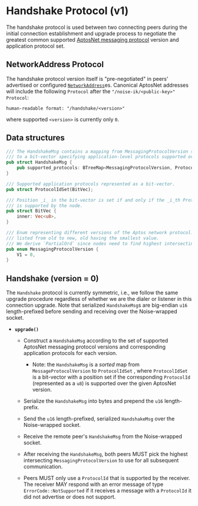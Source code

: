 # Handshake Protocol (v1)

The handshake protocol is used between two connecting peers during the initial connection establishment and upgrade process to negotiate the greatest common supported [AptosNet messaging protocol](messaging-v1.md) version and application protocol set.

## NetworkAddress Protocol

The handshake protocol version itself is "pre-negotiated" in peers' advertised or configured [`NetworkAddress`](network-address.md)es. Canonical AptosNet addresses will include the following `Protocol` after the `"/noise-ik/<public-key>"` `Protocol`:

```
human-readable format: "/handshake/<version>"
```

where supported `<version>` is currently only `0`.

## Data structures

```rust
/// The HandshakeMsg contains a mapping from MessagingProtocolVersion suppported by the node
/// to a bit-vector specifying application-level protocols supported over that version.
pub struct HandshakeMsg {
    pub supported_protocols: BTreeMap<MessagingProtocolVersion, ProtocolIdSet>,
}

/// Supported application protocols represented as a bit-vector.
pub struct ProtocolIdSet(BitVec);

/// Position _i_ in the bit-vector is set if and only if the _i_th ProtocolId variant
/// is supported by the node.
pub struct BitVec {
    inner: Vec<u8>,
}

/// Enum representing different versions of the Aptos network protocol. These should be
/// listed from old to new, old having the smallest value.
/// We derive `PartialOrd` since nodes need to find highest intersecting protocol version.
pub enum MessagingProtocolVersion {
    V1 = 0,
}
```

## Handshake (version = 0)

The `Handshake` protocol is currently symmetric, i.e., we follow the same upgrade procedure regardless of whether we are the dialer or listener in this connection upgrade. Note that serialized `HandshakeMsg`s are big-endian `u16` length-prefixed before sending and receiving over the Noise-wrapped socket.

* **`upgrade()`**

  * Construct a `HandshakeMsg` according to the set of supported AptosNet messaging protocol versions and corresponding application protocols for each version.

    * Note: the `HandshakeMsg` is a _sorted_ map from `MessageProtocolVersion` to `ProtocolIdSet` , where `ProtocolIdSet` is a bit-vector with a position set if the corresponding `ProtocolId` (represented as a `u8`) is supported over the given AptosNet version.

  * Serialize the `HandshakeMsg` into bytes and prepend the `u16` length-prefix.
  * Send the `u16` length-prefixed, serialized `HandshakeMsg` over the Noise-wrapped socket.
  * Receive the remote peer's `HandshakeMsg` from the Noise-wrapped socket.
  * After receiving the `HandshakeMsg`, both peers MUST pick the highest intersecting `MessagingProtocolVersion` to use for all subsequent communication.
  * Peers MUST only use a `ProtocolId` that is supported by the receiver. The receiver MAY respond with an error message of type `ErrorCode::NotSupported` if it receives a message with a `ProtocolId` it did not advertise or does not support.

<!-- TODO(philiphayes): describe and implement hardening: enforce maximum number of entries in supported_protocols map, maximum length of BitVec, no duplicates -->
